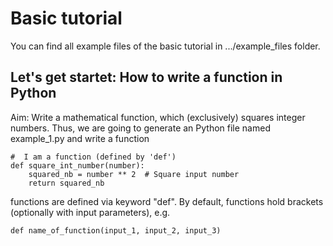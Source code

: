 #  Basic tutorial

You can find all example files of the basic tutorial in .../example_files folder.

##  Let's get startet: How to write a function in Python

Aim: Write a mathematical function, which (exclusively) squares integer numbers.
Thus, we are going to generate an Python file named example_1.py and write a function

	#  I am a function (defined by 'def')
	def square_int_number(number):
		squared_nb = number ** 2  # Square input number
		return squared_nb

functions are defined via keyword "def". 
By default, functions hold brackets (optionally with input parameters), e.g.

	def name_of_function(input_1, input_2, input_3)

